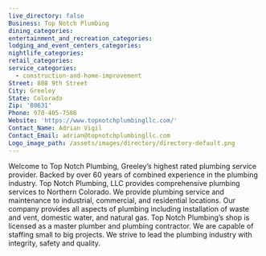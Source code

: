 ```yaml
---
live_directory: false
Business: Top Notch Plumbing
dining_categories:
entertainment_and_recreation_categories:
lodging_and_event_centers_categories:
nightlife_categories:
retail_categories:
service_categories:
  - construction-and-home-improvement
Street: 808 9th Street
City: Greeley
State: Colorado
Zip: '80631'
Phone: 970-405-7586
Website: 'https://www.topnotchplumbingllc.com/'
Contact_Name: Adrian Vigil
Contact_Email: adrian@topnotchplumbingllc.com
Logo_image_path: /assets/images/directory/directory-default.png
---
```


Welcome to Top Notch Plumbing, Greeley’s highest rated plumbing service provider. Backed by over 60 years of combined experience in the plumbing industry. Top Notch Plumbing, LLC provides comprehensive plumbing services to Northern Colorado. We provide plumbing service and maintenance to industrial, commercial, and residential locations. Our company provides all aspects of plumbing including installation of waste and vent, domestic water, and natural gas. Top Notch Plumbing’s shop is licensed as a master plumber and plumbing contractor. We are capable of staffing small to big projects. We strive to lead the plumbing industry with integrity, safety and quality.